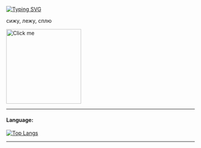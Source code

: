 [![Typing SVG](https://readme-typing-svg.herokuapp.com?color=%2336BCF7&lines=Chill+Guys+🌱)](https://camo.githubusercontent.com/e970064f61e3ca14ab8ed4a491b0cde1bc03b86418d45ca1da350bd0e78f409d/68747470733a2f2f7777772e64726f70626f782e636f6d2f732f777731656c70736431616676306d6e2f73616d706c655f312e6769663f7261773d31)


сижу, лежу, сплю 

<a href="https://www.icegif.com/wp-content/uploads/2023/01/icegif-165.gif" target="_blank">
  <img src="https://media1.tenor.com/m/OfqLXcy4EjwAAAAd/evangelion-lights.gif" alt="Click me" title="Click me Please (" width="200" height="200"/>
</a>

___

#### Language:
[![Top Langs](https://github-readme-stats.vercel.app/api/top-langs/?username=vncased)](https://github.com/vncased/github-readme-stats)
___



<!--
**vncased/vncased** is a ✨ _special_ ✨ repository because its `README.md` (this file) appears on your GitHub profile.

Here are some ideas to get you started:

- 🔭 I’m currently working on ...
- 🌱 I’m currently learning ...
- 👯 I’m looking to collaborate on ...
- 🤔 I’m looking for help with ...
- 💬 Ask me about ...
- 📫 How to reach me: ...
- 😄 Pronouns: ...
- ⚡ Fun fact: ...
-->

